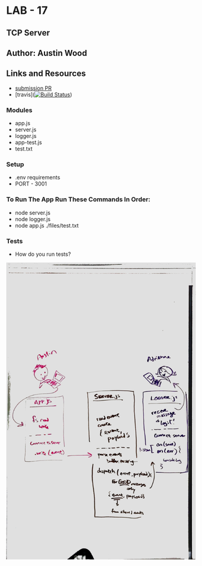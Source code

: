 # LAB - 17
## TCP Server
## Author: Austin Wood

## Links and Resources
* [submission PR](https://github.com/austin-wood-401-advanced-javascript/lab-17/pull/1)
* [travis]([![Build Status](https://www.travis-ci.com/austin-wood-401-advanced-javascript/lab-17.svg?branch=master)](https://www.travis-ci.com/austin-wood-401-advanced-javascript/lab-17))
### Modules
* app.js
* server.js
* logger.js
* app-test.js
* test.txt

### Setup
* .env requirements
* PORT - 3001
### To Run The App Run These Commands In Order:
*  node server.js
* node logger.js
* node app.js ./files/test.txt
### Tests
* How do you run tests?

![UML](https://github.com/austin-wood-401-advanced-javascript/lab-17/blob/master/assets/UML.jpg)
